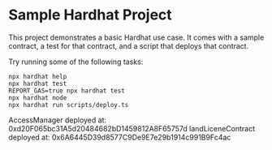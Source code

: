 # Sample Hardhat Project

This project demonstrates a basic Hardhat use case. It comes with a sample contract, a test for that contract, and a script that deploys that contract.

Try running some of the following tasks:

```shell
npx hardhat help
npx hardhat test
REPORT_GAS=true npx hardhat test
npx hardhat node
npx hardhat run scripts/deploy.ts
```


AccessManager deployed at: 0xd20F065bc31A5d20484682bD1459812A8F65757d
landLiceneContract deployed at: 0x6A6445D39d8577C9De9E7e29b1914c991B9Fc4ac
